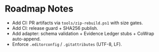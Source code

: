 # Roadmap Notes
- Add CI: PR artifacts via `tools/zip-rebuild.ps1` with size gates.
- Add CI: release guard + SHA256 publish.
- Add adapter: schema validation + Evidence Ledger stubs + CoWrap auto-append.
- Enforce `.editorconfig` / `.gitattributes` (UTF-8, LF).

